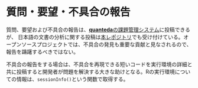 # 質問・要望・不具合の報告
質問、要望および不具合の報告は、[**quanteda**の課題管理システム](https://github.com/kbenoit/quanteda/issues)に投稿できるが、
日本語の文書の分析に関する投稿は[本レポジトリ](https://github.com/koheiw/IJTA/issues)でも受け付けている。オープンソースプロジェクトでは、不具合の発見も重要な貢献と見なされるので、報告を躊躇するべきではない。

不具合の報告をする場合は、不具合を再現できる短いコードを実行環境の詳細と共に投稿すると開発者が問題を解決する大きな助けとなる。Rの実行環境についての情報は、`sessionInfo()`という関数で取得する。

